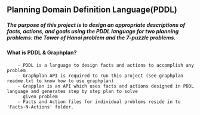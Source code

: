 ## Planning Domain Definition Language(PDDL)

##### The purpose of this project is to design an appropriate descriptions of facts, actions, and goals using the PDDL language for two planning problems: the Tower of Hanoi problem and the 7-puzzle problems.


#### What is PDDL & Graphplan?
        - PDDL is a language to design facts and actions to accomplish any problem
        - Graphplan API is required to run this project (see graphplan readme.txt to know how to use graphplan)
        - Grapplan is an API which uses facts and actions designed in PDDL language and generates step by step plan to solve
          given problem
        - Facts and Action files for individual problems reside in to 'Facts-N-Actions' folder.


